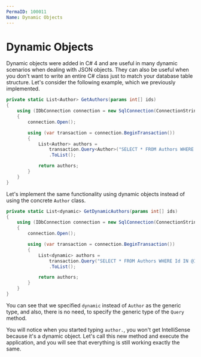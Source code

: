 ```yaml
---
PermaID: 100011
Name: Dynamic Objects
---
```


# Dynamic Objects

Dynamic objects were added in C# 4 and are useful in many dynamic scenarios when dealing with JSON objects. They can also be useful when you don't want to write an entire C# class just to match your database table structure. Let's consider the following example, which we previously implemented.

```csharp
private static List<Author> GetAuthors(params int[] ids)
{
    using (IDbConnection connection = new SqlConnection(ConnectionString))
    {
        connection.Open();

        using (var transaction = connection.BeginTransaction())
        {
            List<Author> authors = 
                transaction.Query<Author>("SELECT * FROM Authors WHERE Id IN @Ids", new { Ids = ids })
                .ToList();

            return authors;
        }
    }
}
```

Let's implement the same functionality using dynamic objects instead of using the concrete `Author` class.

```csharp
private static List<dynamic> GetDynamicAuthors(params int[] ids)
{
    using (IDbConnection connection = new SqlConnection(ConnectionString))
    {
        connection.Open();

        using (var transaction = connection.BeginTransaction())
        {
            List<dynamic> authors = 
                transaction.Query("SELECT * FROM Authors WHERE Id IN @Ids", new { Ids = ids })
                .ToList();

            return authors;
        }
    }
}
```

You can see that we specified `dynamic` instead of `Author` as the generic type, and also, there is no need, to specify the generic type of the `Query` method.
 
You will notice when you started typing `author.`, you won't get IntelliSense because it's a dynamic object. Let's call this new method and execute the application, and you will see that everything is still working exactly the same. 
